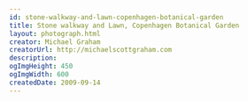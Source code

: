 ```yaml
---
id: stone-walkway-and-lawn-copenhagen-botanical-garden
title: Stone walkway and Lawn, Copenhagen Botanical Garden
layout: photograph.html
creator: Michael Graham
creatorUrl: http://michaelscottgraham.com
description:
ogImgHeight: 450
ogImgWidth: 600
createdDate: 2009-09-14
---
```

